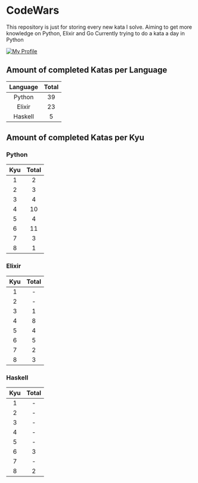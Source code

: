 # CodeWars

This repository is just for storing every new kata I solve. Aiming to get more knowledge on Python, Elixir and Go Currently trying to do a kata a day in Python

[![My Profile](https://www.codewars.com/users/BabiRuiva/badges/large)](https://www.codewars.com/users/BabiRuiva)

## Amount of completed Katas per Language

| Language | Total |
| :------: | :---: |
|  Python  |  39   |
|  Elixir  |  23   |
| Haskell  |   5   |

## Amount of completed Katas per Kyu

### Python

| Kyu  | Total |
| :--: | :---: |
|  1   |   2   |
|  2   |   3   |
|  3   |   4   |
|  4   |  10   |
|  5   |   4   |
|  6   |  11   |
|  7   |   3   |
|  8   |   1   |

### Elixir

| Kyu  | Total |
| :--: | :---: |
|  1   |   -   |
|  2   |   -   |
|  3   |   1   |
|  4   |   8   |
|  5   |   4   |
|  6   |   5   |
|  7   |   2   |
|  8   |   3   |

### Haskell

| Kyu  | Total |
| :--: | :---: |
|  1   |   -   |
|  2   |   -   |
|  3   |   -   |
|  4   |   -   |
|  5   |   -   |
|  6   |   3   |
|  7   |   -   |
|  8   |   2   |
